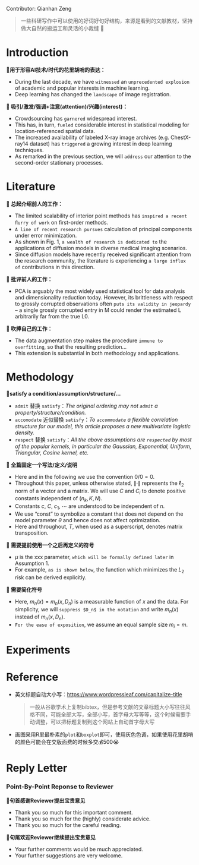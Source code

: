 Contributor: Qianhan Zeng

> 一些科研写作中可以使用的好词好句好结构，来源是看到的文献教材，坚持做大自然的搬运工和灵活的小裁缝 🐶
# Introduction

**🚩用于形容AI技术/时代的花里胡哨的表达：**
- During the last decade, we have `witnessed` an `unprecedented explosion` of academic and popular interests in machine learning. 
- Deep learning has changed the `landscape` of image registration.
  

**🚩 吸引/激发/强调+注意(attention)/兴趣(interest)：**
- Crowdsourcing has `garnered` widespread interest.
- This has, in turn, `fueled` considerable interest in statistical modeling for location-referenced spatial data.
- The increased availability of labeled X-ray image archives (e.g. ChestX-ray14 dataset) has `triggered` a growing interest in deep learning techniques.
- As remarked in the previous section, we will `address` our attention to the second-order stationary processes. 
  


# Literature

**🚩 总起介绍前人的工作：**
- The limited scalability of interior point methods has `inspired a recent ﬂurry of work` on ﬁrst-order methods.
- `A line of recent research pursues` calculation of principal components under error minimization.
- As shown in Fig. 1, `a wealth of research is dedicated to` the applications of diffusion models in diverse medical imaging scenarios.
- Since diffusion models have recently received significant attention from the research community, the literature is experiencing `a large influx of` contributions in this direction.


**🚩 批评前人的工作：**
- PCA is arguably the most widely used statistical tool for data analysis and dimensionality reduction today. However, its brittleness with respect to grossly corrupted observations often `puts its validity in jeopardy` – a single grossly corrupted entry in M could render the estimated L arbitrarily far from the true L0.

**🚩 吹捧自己的工作：**
- The data augmentation step makes the procedure `immune to overfitting`, so that the resulting prediction...
- This extension is substantial in both methodology and applications.

# Methodology

**🚩satisfy a condition/assumption/structure/...**
- `admit` 替换 `satisfy`：*The original ordering may not `admit` a property/structure/condition.*
- `accomodate` 近似替换 `satisfy`：*To `accommodate` a flexible correlation structure for our model, this article proposes a new multivariate logistic density.*
- `respect` 替换 `satisfy`：*All the above assumptions are `respected` by most of the popular kernels, in particular the Gaussian, Exponential, Uniform, Triangular, Cosine kernel, etc.*

**🚩 全篇固定一个写法/定义/说明**
- Here and in the following we use the convention $0/0=0$.
- Throughout this paper, unless otherwise stated, $\|\cdot\|$ represents the $\ell_2$ norm of a vector and a matrix. We will use $C$ and $C_i$ to denote positive constants independent of $(n_k , K, N )$.
- Constants $c$, $C$, $c_1$, $\cdots$ are understood to be independent of $n$.
- We use “const” to symbolize a constant that does not depend on the model parameter $\theta$ and hence does not affect optimization.
- Here and throughout, $T$, when used as a superscript, denotes matrix transposition.

**🚩 需要提前使用一个之后再定义的符号**

- $\mu$ is the xxx parameter, `which will be formally defined later` in Assumption 1.
- For example, `as is shown below`, the function which minimizes the $L_2$ risk can be derived explicitly.
  

**🚩 需要简化符号**
- Here, $m_n(x) = m_n(x, D_n)$ is a measurable function of $x$ and the data. For simplicity, we will `suppress $D_n$ in the notation` and write $m_n(x)$ instead of $m_n(x, D_n)$.
- `For the ease of exposition`, we assume an equal sample size $m_i = m$.


# Experiments

# Reference

- 英文标题自动大小写：https://www.wordpressleaf.com/capitalize-title
  > 一般从谷歌学术上复制bibtex，但是参考文献的文章标题大小写往往风格不同，可能全部大写，全部小写，首字母大写等等，这个时候需要手动调整，可以把标题复制到这个网站上自动首字母大写

- 画图采用R里最朴素的`plot`和`boxplot`即可，使用灰色色调，如果使用花里胡哨的颜色可能会在交版面费的时候多交💰500😭

# Reply Letter

### Point-By-Point Reponse to Reviewer

**🚩句首感谢Reviewer提出宝贵意见**

- Thank you so much for this important comment.
- Thank you so much for the (highly) considerate advice.
- Thank you so much for the careful reading.


**🚩句尾欢迎Reviewer继续提出宝贵意见**
- Your further comments would be much appreciated.
- Your further suggestions are very welcome.